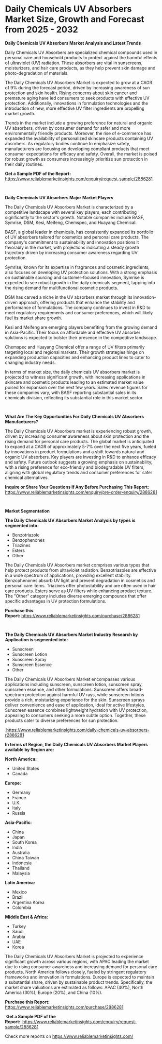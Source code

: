 <p><h1>Daily Chemicals UV Absorbers Market Size, Growth and Forecast from 2025 - 2032</h1></p><p><strong>Daily Chemicals UV Absorbers Market Analysis and Latest Trends</strong></p>
<p><p>Daily Chemicals UV Absorbers are specialized chemical compounds used in personal care and household products to protect against the harmful effects of ultraviolet (UV) radiation. These absorbers are vital in sunscreens, moisturizers, and hair care products, as they help prevent skin damage and photo-degradation of materials.</p><p>The Daily Chemicals UV Absorbers Market is expected to grow at a CAGR of 9% during the forecast period, driven by increasing awareness of sun protection and skin health. Rising concerns about skin cancer and premature aging have led consumers to seek products with effective UV protection. Additionally, innovations in formulation technologies and the introduction of new, more effective UV filter ingredients are propelling market growth.</p><p>Trends in the market include a growing preference for natural and organic UV absorbers, driven by consumer demand for safer and more environmentally friendly products. Moreover, the rise of e-commerce has expanded the availability of personalized skincare products containing UV absorbers. As regulatory bodies continue to emphasize safety, manufacturers are focusing on developing compliant products that meet consumer expectations for efficacy and safety. Overall, the market is poised for robust growth as consumers increasingly prioritize sun protection in their daily routines.</p></p>
<p><strong>Get a Sample PDF of the Report:&nbsp;</strong> <a href="https://www.reliablemarketinsights.com/enquiry/request-sample/2886281?utm_campaign=2317&utm_medium=2&utm_source=Github&utm_content=ia&utm_term=13032025&utm_id=daily-chemicals-uv-absorbers">https://www.reliablemarketinsights.com/enquiry/request-sample/2886281</a></p>
<p>&nbsp;</p>
<p><strong>Daily Chemicals UV Absorbers Major Market Players</strong></p>
<p><p>The Daily Chemicals UV Absorbers Market is characterized by a competitive landscape with several key players, each contributing significantly to the sector's growth. Notable companies include BASF, Symrise, DSM, Kesi, Meifeng, Chemspec, and Huayang Chemical.</p><p>BASF, a global leader in chemicals, has consistently expanded its portfolio of UV absorbers tailored for cosmetics and personal care products. The company's commitment to sustainability and innovation positions it favorably in the market, with projections indicating a steady growth trajectory driven by increasing consumer awareness regarding UV protection.</p><p>Symrise, known for its expertise in fragrances and cosmetic ingredients, also focuses on developing UV protection solutions. With a strong emphasis on sustainable sourcing and customer-focused innovation, Symrise is expected to see robust growth in the daily chemicals segment, tapping into the rising demand for multifunctional cosmetic products.</p><p>DSM has carved a niche in the UV absorbers market through its innovation-driven approach, offering products that enhance the stability and performance of formulations. The company continues to invest in R&D to meet regulatory requirements and consumer preferences, which will likely fuel its market share growth.</p><p>Kesi and Meifeng are emerging players benefiting from the growing demand in Asia-Pacific. Their focus on affordable and effective UV absorber solutions is expected to bolster their presence in the competitive landscape.</p><p>Chemspec and Huayang Chemical offer a range of UV filters primarily targeting local and regional markets. Their growth strategies hinge on expanding production capacities and enhancing product lines to cater to changing industry needs.</p><p>In terms of market size, the daily chemicals UV absorbers market is projected to witness significant growth, with increasing applications in skincare and cosmetic products leading to an estimated market value poised for expansion over the next few years. Sales revenue figures for these companies vary, with BASF reporting substantial sales in its chemicals division, reflecting its substantial role in this market sector.</p></p>
<p>&nbsp;</p>
<p><strong>What Are The Key Opportunities For Daily Chemicals UV Absorbers Manufacturers?</strong></p>
<p><p>The Daily Chemicals UV Absorbers market is experiencing robust growth, driven by increasing consumer awareness about skin protection and the rising demand for personal care products. The global market is anticipated to expand at a CAGR of approximately 5-7% over the next five years, fueled by innovations in product formulations and a shift towards natural and organic UV absorbers. Key players are investing in R&D to enhance efficacy and safety. Future outlook suggests a growing emphasis on sustainability, with a rising preference for eco-friendly and biodegradable UV filters, aligning with global regulatory trends and consumer preferences for safer chemical alternatives.</p></p>
<p><strong>Inquire or Share Your Questions If Any Before Purchasing This Report:</strong> <a href="https://www.reliablemarketinsights.com/enquiry/pre-order-enquiry/2886281?utm_campaign=2317&utm_medium=2&utm_source=Github&utm_content=ia&utm_term=13032025&utm_id=daily-chemicals-uv-absorbers">https://www.reliablemarketinsights.com/enquiry/pre-order-enquiry/2886281</a></p>
<p>&nbsp;</p>
<p><strong>Market Segmentation</strong></p>
<p><strong>The Daily Chemicals UV Absorbers Market Analysis by types is segmented into:</strong></p>
<p><ul><li>Benzotriazole</li><li>Benzophenones</li><li>Triazines</li><li>Esters</li><li>Other</li></ul></p>
<p><p>The Daily Chemicals UV Absorbers market comprises various types that help protect products from ultraviolet radiation. Benzotriazoles are effective in a wide spectrum of applications, providing excellent stability. Benzophenones absorb UV light and prevent degradation in cosmetics and personal care items. Triazines offer photostability and are often used in hair care products. Esters serve as UV filters while enhancing product texture. The "Other" category includes diverse emerging compounds that offer specific advantages in UV protection formulations.</p></p>
<p><strong>Purchase this Report:&nbsp;</strong><a href="https://www.reliablemarketinsights.com/purchase/2886281?utm_campaign=2317&utm_medium=2&utm_source=Github&utm_content=ia&utm_term=13032025&utm_id=daily-chemicals-uv-absorbers">https://www.reliablemarketinsights.com/purchase/2886281</a></p>
<p>&nbsp;</p>
<p><strong>The Daily Chemicals UV Absorbers Market Industry Research by Application is segmented into:</strong></p>
<p><ul><li>Sunscreen</li><li>Sunscreen Lotion</li><li>Sunscreen Spray</li><li>Sunscreen Essence</li><li>Other</li></ul></p>
<p><p>The Daily Chemicals UV Absorbers Market encompasses various applications including sunscreen, sunscreen lotion, sunscreen spray, sunscreen essence, and other formulations. Sunscreen offers broad-spectrum protection against harmful UV rays, while sunscreen lotions provide a rich, moisturizing experience for the skin. Sunscreen sprays deliver convenience and ease of application, ideal for active lifestyles. Sunscreen essence combines lightweight hydration with UV protection, appealing to consumers seeking a more subtle option. Together, these products cater to diverse preferences for sun protection.</p></p>
<p><a href="https://www.reliablemarketinsights.com/daily-chemicals-uv-absorbers-r2886281?utm_campaign=2317&utm_medium=2&utm_source=Github&utm_content=ia&utm_term=13032025&utm_id=daily-chemicals-uv-absorbers">&nbsp;https://www.reliablemarketinsights.com/daily-chemicals-uv-absorbers-r2886281</a></p>
<p><strong>In terms of Region, the Daily Chemicals UV Absorbers Market Players available by Region are:</strong></p>
<p>
    <p> <strong> North America: </strong>
        <ul>
            <li>United States</li>
            <li>Canada</li>
        </ul>
        </p> 
    <p> <strong> Europe: </strong>
        <ul>
            <li>Germany</li>
            <li>France</li>
            <li>U.K.</li>
            <li>Italy</li>
            <li>Russia</li>
        </ul>
        </p> 
    <p> <strong> Asia-Pacific: </strong>
        <ul>
            <li>China</li>
            <li>Japan</li>
            <li>South Korea</li>
            <li>India</li>
            <li>Australia</li>
            <li>China Taiwan</li>
            <li>Indonesia</li>
            <li>Thailand</li>
            <li>Malaysia</li>
        </ul>
        </p> 
    <p> <strong> Latin America: </strong>
        <ul>
            <li>Mexico</li>
            <li>Brazil</li>
            <li>Argentina Korea</li>
            <li>Colombia</li>
        </ul>
        </p> 
    <p> <strong> Middle East & Africa: </strong>
        <ul>
            <li>Turkey</li>
            <li>Saudi</li>
            <li>Arabia</li>
            <li>UAE</li>
            <li>Korea</li>
        </ul>
    </p>
    </p>
<p><p>The Daily Chemicals UV Absorbers Market is projected to experience significant growth across various regions, with APAC leading the market due to rising consumer awareness and increasing demand for personal care products. North America follows closely, fueled by stringent regulatory frameworks and innovation in formulations. Europe is expected to maintain a substantial share, driven by sustainable product trends. Specifically, the market share valuations are estimated as follows: APAC (40%), North America (30%), Europe (20%), and China (10%).</p></p>
<p><strong>Purchase this Report: </strong><a href="https://www.reliablemarketinsights.com/purchase/2886281?utm_campaign=2317&utm_medium=2&utm_source=Github&utm_content=ia&utm_term=13032025&utm_id=daily-chemicals-uv-absorbers">https://www.reliablemarketinsights.com/purchase/2886281</a></p>
<p>&nbsp;<strong>Get a Sample PDF of the Report:&nbsp;&nbsp;</strong><a href="https://www.reliablemarketinsights.com/enquiry/request-sample/2886281?utm_campaign=2317&utm_medium=2&utm_source=Github&utm_content=ia&utm_term=13032025&utm_id=daily-chemicals-uv-absorbers">https://www.reliablemarketinsights.com/enquiry/request-sample/2886281</a></p>
<p><strong></strong></p>
<p>Check more reports on <a href="https://www.reliablemarketinsights.com/?utm_campaign=2317&utm_medium=2&utm_source=Github&utm_content=ia&utm_term=13032025&utm_id=daily-chemicals-uv-absorbers">https://www.reliablemarketinsights.com/</a></p>